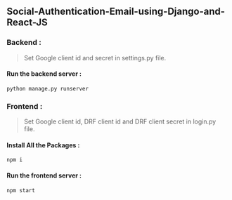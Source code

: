 ## Social-Authentication-Email-using-Django-and-React-JS

### Backend : 
> Set Google client id and secret in settings.py file.
#### Run the backend server :
```
python manage.py runserver
```

### Frontend : 
> Set Google client id, DRF client id and DRF client secret in login.py file.
#### Install All the Packages :
```
npm i
```

#### Run the frontend server :
```
npm start
```
